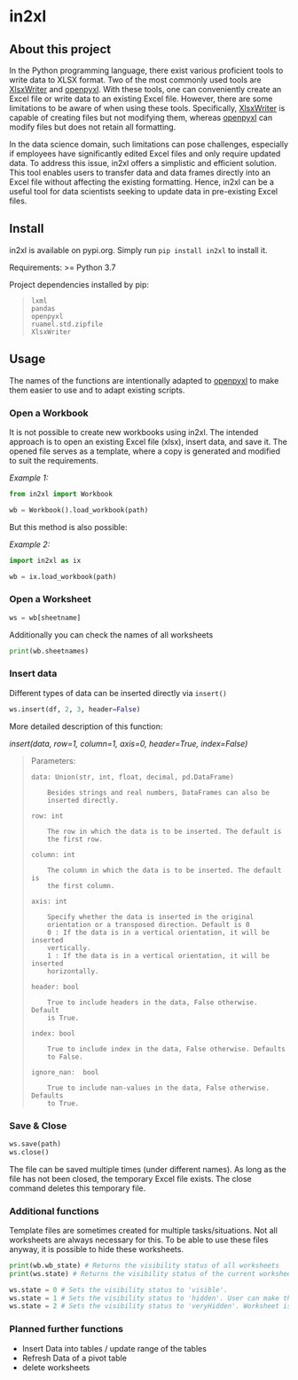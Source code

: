 # in2xl

## About this project

In the Python programming language, there exist various proficient tools
to write data to XLSX format. Two of the most commonly used tools are
[XlsxWriter](https://pypi.org/project/XlsxWriter/) and
[openpyxl](https://pypi.org/project/openpyxl). With these tools, one can
conveniently create an Excel file or write data to an existing Excel
file. However, there are some limitations to be aware of when using
these tools. Specifically,
[XlsxWriter](https://pypi.org/project/XlsxWriter/) is capable of
creating files but not modifying them, whereas
[openpyxl](https://pypi.org/project/openpyxl) can modify files but does
not retain all formatting.

In the data science domain, such limitations can pose challenges,
especially if employees have significantly edited Excel files and only
require updated data. To address this issue, in2xl offers a simplistic
and efficient solution. This tool enables users to transfer data and
data frames directly into an Excel file without affecting the existing
formatting. Hence, in2xl can be a useful tool for data scientists
seeking to update data in pre-existing Excel files.

## Install

in2xl is available on pypi.org. Simply run `pip install in2xl` to
install it.

Requirements: \>= Python 3.7

Project dependencies installed by pip:

>     lxml
>     pandas
>     openpyxl
>     ruamel.std.zipfile
>     XlsxWriter

## Usage

The names of the functions are intentionally adapted to
[openpyxl](https://pypi.org/project/openpyxl) to make them easier to use
and to adapt existing scripts.

### Open a Workbook

It is not possible to create new workbooks using in2xl. The intended
approach is to open an existing Excel file (xlsx), insert data, and save
it. The opened file serves as a template, where a copy is generated and
modified to suit the requirements.

*Example 1:*

``` python
from in2xl import Workbook

wb = Workbook().load_workbook(path)
```

But this method is also possible:

*Example 2:*

``` python
import in2xl as ix

wb = ix.load_workbook(path)
```

### Open a Worksheet

``` python
ws = wb[sheetname]
```

Additionally you can check the names of all worksheets

``` python
print(wb.sheetnames)
```

### Insert data

Different types of data can be inserted directly via `insert()`

``` python
ws.insert(df, 2, 3, header=False)
```

More detailed description of this function:

*insert(data, row=1, column=1, axis=0, header=True, index=False)*

> Parameters:
>
>
>     data: Union(str, int, float, decimal, pd.DataFrame)
>
>         Besides strings and real numbers, DataFrames can also be
>         inserted directly.
>
>     row: int
>
>         The row in which the data is to be inserted. The default is
>         the first row.
>
>     column: int
>
>         The column in which the data is to be inserted. The default is
>         the first column.
>
>     axis: int
>
>         Specify whether the data is inserted in the original
>         orientation or a transposed direction. Default is 0
>         0 : If the data is in a vertical orientation, it will be inserted
>         vertically.
>         1 : If the data is in a vertical orientation, it will be inserted
>         horizontally.
>
>     header: bool
>
>         True to include headers in the data, False otherwise. Default
>         is True.
>
>     index: bool
>
>         True to include index in the data, False otherwise. Defaults
>         to False.
>
>     ignore_nan:  bool
>
>         True to include nan-values in the data, False otherwise. Defaults
>         to True.

### Save & Close

``` python
ws.save(path)
ws.close()
```

The file can be saved multiple times (under different names). As long as
the file has not been closed, the temporary Excel file exists. The close
command deletes this temporary file.

### Additional functions

Template files are sometimes created for multiple tasks/situations. Not
all worksheets are always necessary for this. To be able to use these
files anyway, it is possible to hide these worksheets.

``` python
print(wb.wb_state) # Returns the visibility status of all worksheets
print(ws.state) # Returns the visibility status of the current worksheet

ws.state = 0 # Sets the visibility status to 'visible'.
ws.state = 1 # Sets the visibility status to 'hidden'. User can make this worksheet visible again out of Excel via "Unhide".
ws.state = 2 # Sets the visibility status to 'veryHidden'. Worksheet is not visible under "Unhide" in Excel.
```

### Planned further functions

-   Insert Data into tables / update range of the tables
-   Refresh Data of a pivot table
-   delete worksheets
